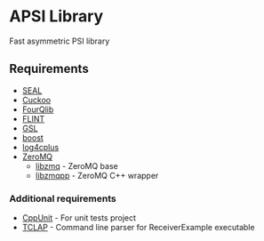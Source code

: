 # APSI Library

Fast asymmetric PSI library

## Requirements

* [SEAL](https://sealcrypto.visualstudio.com/SEAL-dev)
* [Cuckoo](https://kilai.visualstudio.com/Cuckoo)
* [FourQlib](https://github.com/kiromaru/FourQlib)
* [FLINT](http://flintlib.org)
* [GSL](https://github.com/Microsoft/GSL)
* [boost](https://www.boost.org/)
* [log4cplus](https://github.com/log4cplus/log4cplus)
* [ZeroMQ](http://zeromq.org)
    * [libzmq](https://github.com/zeromq/libzmq) - ZeroMQ base
    * [libzmqpp](https://github.com/zeromq/zmqpp) - ZeroMQ C++ wrapper

### Additional requirements
* [CppUnit](https://www.freedesktop.org/wiki/Software/cppunit/) - For unit tests project
* [TCLAP](https://sourceforge.net/projects/tclap/) - Command line parser for ReceiverExample executable
